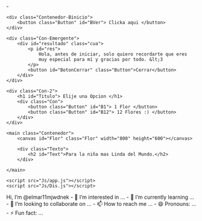 -<!DOCTYPE html>
<html lang="es">
<head>
    <meta charset="UTF-8">
    <meta name="viewport" content="width=device-width, initial-scale=1.0">
    <title> Flores Amarillas &lt;3</title>
    <link rel="stylesheet" href="Css/style.css">
    <link rel="preconnect" href="https://fonts.googleapis.com">
    <link rel="preconnect" href="https://fonts.gstatic.com" crossorigin>
    <link href="https://fonts.googleapis.com/css2?family=Inclusive+Sans:ital@1&display=swap" rel="stylesheet">
    <!--
        Codigo By: MartL7
    -->
</head>
<body>

    <div class="Contenedor-Binicio">
        <button class="Button" id="BVer"> Clicka aqui </button>
    </div>

    <div class="Con-Emergente">
        <div id="resultado" class="cua">
            <p id="res">
                Hola, antes de iniciar, solo quiero recordarte que eres 
                muy especial para mí y gracias por todo. &lt;3
            </p>    
            <button id="BotonCerrar" class="Button">Cerrar</button>
        </div>
    </div>

    <div class="Con-2">
        <h1 id="Titulo"> Elije una Opcion </h1>
        <div class="Con">
            <button class="Button" id="B1"> 1 Flor </button>
            <button class="Button" id="B12"> 12 Flores :) </button>
        </div>
    </div>

    <main class="Contenedor">
        <canvas id="Flor" class="Flor" width="800" height="600"></canvas>

        <div class="Texto">
            <h2 id="Text">Para la niña mas Linda del Mundo.</h2>
        </div>

    </main>

    <script src="Js/app.js"></script>
    <script src="Js/Dis.js"></script>
</body>
</html> Hi, I’m @elmar11mjwdnek
- 👀 I’m interested in ...
- 🌱 I’m currently learning ...
- 💞️ I’m looking to collaborate on ...
- 📫 How to reach me ...
- 😄 Pronouns: ...
- ⚡ Fun fact: ...

<!---
elmar11mjwdnek/elmar11mjwdnek is a ✨ special ✨ repository because its `README.md` (this file) appears on your GitHub profile.
You can click the Preview link to take a look at your changes.
--->
